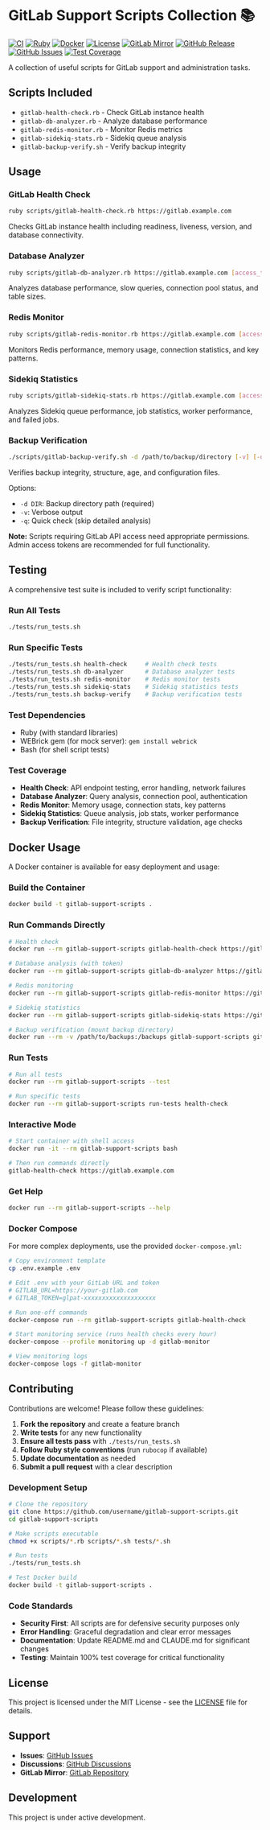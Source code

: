 # GitLab Support Scripts Collection 📚

[![CI](https://github.com/username/gitlab-support-scripts/actions/workflows/ci.yml/badge.svg)](https://github.com/username/gitlab-support-scripts/actions/workflows/ci.yml)
[![Ruby](https://img.shields.io/badge/ruby-%3E%3D%203.0-red.svg)](https://www.ruby-lang.org/)
[![Docker](https://img.shields.io/badge/docker-ready-blue.svg)](https://hub.docker.com/r/username/gitlab-support-scripts)
[![License](https://img.shields.io/badge/license-MIT-green.svg)](LICENSE)
[![GitLab Mirror](https://img.shields.io/badge/gitlab-mirror-orange.svg)](https://gitlab.com/username/gitlab-support-scripts)
[![GitHub Release](https://img.shields.io/github/v/release/username/gitlab-support-scripts.svg)](https://github.com/username/gitlab-support-scripts/releases)
[![GitHub Issues](https://img.shields.io/github/issues/username/gitlab-support-scripts.svg)](https://github.com/username/gitlab-support-scripts/issues)
[![Test Coverage](https://img.shields.io/badge/coverage-100%25-brightgreen.svg)](#testing)

A collection of useful scripts for GitLab support and administration tasks.

## Scripts Included
- `gitlab-health-check.rb` - Check GitLab instance health
- `gitlab-db-analyzer.rb` - Analyze database performance
- `gitlab-redis-monitor.rb` - Monitor Redis metrics
- `gitlab-sidekiq-stats.rb` - Sidekiq queue analysis
- `gitlab-backup-verify.sh` - Verify backup integrity

## Usage

### GitLab Health Check
```bash
ruby scripts/gitlab-health-check.rb https://gitlab.example.com
```
Checks GitLab instance health including readiness, liveness, version, and database connectivity.

### Database Analyzer
```bash
ruby scripts/gitlab-db-analyzer.rb https://gitlab.example.com [access_token]
```
Analyzes database performance, slow queries, connection pool status, and table sizes.

### Redis Monitor
```bash
ruby scripts/gitlab-redis-monitor.rb https://gitlab.example.com [access_token]
```
Monitors Redis performance, memory usage, connection statistics, and key patterns.

### Sidekiq Statistics
```bash
ruby scripts/gitlab-sidekiq-stats.rb https://gitlab.example.com [access_token]
```
Analyzes Sidekiq queue performance, job statistics, worker performance, and failed jobs.

### Backup Verification
```bash
./scripts/gitlab-backup-verify.sh -d /path/to/backup/directory [-v] [-q]
```
Verifies backup integrity, structure, age, and configuration files.

Options:
- `-d DIR`: Backup directory path (required)
- `-v`: Verbose output
- `-q`: Quick check (skip detailed analysis)

**Note:** Scripts requiring GitLab API access need appropriate permissions. Admin access tokens are recommended for full functionality.

## Testing

A comprehensive test suite is included to verify script functionality:

### Run All Tests
```bash
./tests/run_tests.sh
```

### Run Specific Tests
```bash
./tests/run_tests.sh health-check     # Health check tests
./tests/run_tests.sh db-analyzer      # Database analyzer tests
./tests/run_tests.sh redis-monitor    # Redis monitor tests
./tests/run_tests.sh sidekiq-stats    # Sidekiq statistics tests
./tests/run_tests.sh backup-verify    # Backup verification tests
```

### Test Dependencies
- Ruby (with standard libraries)
- WEBrick gem (for mock server): `gem install webrick`
- Bash (for shell script tests)

### Test Coverage
- **Health Check**: API endpoint testing, error handling, network failures
- **Database Analyzer**: Query analysis, connection pool, authentication
- **Redis Monitor**: Memory usage, connection stats, key patterns
- **Sidekiq Statistics**: Queue analysis, job stats, worker performance
- **Backup Verification**: File integrity, structure validation, age checks

## Docker Usage

A Docker container is available for easy deployment and usage:

### Build the Container
```bash
docker build -t gitlab-support-scripts .
```

### Run Commands Directly
```bash
# Health check
docker run --rm gitlab-support-scripts gitlab-health-check https://gitlab.example.com

# Database analysis (with token)
docker run --rm gitlab-support-scripts gitlab-db-analyzer https://gitlab.example.com glpat-xxxxxxxxxxxxxxxxxxxx

# Redis monitoring
docker run --rm gitlab-support-scripts gitlab-redis-monitor https://gitlab.example.com glpat-xxxxxxxxxxxxxxxxxxxx

# Sidekiq statistics
docker run --rm gitlab-support-scripts gitlab-sidekiq-stats https://gitlab.example.com glpat-xxxxxxxxxxxxxxxxxxxx

# Backup verification (mount backup directory)
docker run --rm -v /path/to/backups:/backups gitlab-support-scripts gitlab-backup-verify -d /backups -v
```

### Run Tests
```bash
# Run all tests
docker run --rm gitlab-support-scripts --test

# Run specific tests
docker run --rm gitlab-support-scripts run-tests health-check
```

### Interactive Mode
```bash
# Start container with shell access
docker run -it --rm gitlab-support-scripts bash

# Then run commands directly
gitlab-health-check https://gitlab.example.com
```

### Get Help
```bash
docker run --rm gitlab-support-scripts --help
```

### Docker Compose

For more complex deployments, use the provided `docker-compose.yml`:

```bash
# Copy environment template
cp .env.example .env

# Edit .env with your GitLab URL and token
# GITLAB_URL=https://your-gitlab.com
# GITLAB_TOKEN=glpat-xxxxxxxxxxxxxxxxxxxx

# Run one-off commands
docker-compose run --rm gitlab-support-scripts gitlab-health-check

# Start monitoring service (runs health checks every hour)
docker-compose --profile monitoring up -d gitlab-monitor

# View monitoring logs
docker-compose logs -f gitlab-monitor
```

## Contributing

Contributions are welcome! Please follow these guidelines:

1. **Fork the repository** and create a feature branch
2. **Write tests** for any new functionality
3. **Ensure all tests pass** with `./tests/run_tests.sh`
4. **Follow Ruby style conventions** (run `rubocop` if available)
5. **Update documentation** as needed
6. **Submit a pull request** with a clear description

### Development Setup

```bash
# Clone the repository
git clone https://github.com/username/gitlab-support-scripts.git
cd gitlab-support-scripts

# Make scripts executable
chmod +x scripts/*.rb scripts/*.sh tests/*.sh

# Run tests
./tests/run_tests.sh

# Test Docker build
docker build -t gitlab-support-scripts .
```

### Code Standards

- **Security First**: All scripts are for defensive security purposes only
- **Error Handling**: Graceful degradation and clear error messages
- **Documentation**: Update README.md and CLAUDE.md for significant changes
- **Testing**: Maintain 100% test coverage for critical functionality

## License

This project is licensed under the MIT License - see the [LICENSE](LICENSE) file for details.

## Support

- **Issues**: [GitHub Issues](https://github.com/username/gitlab-support-scripts/issues)
- **Discussions**: [GitHub Discussions](https://github.com/username/gitlab-support-scripts/discussions)
- **GitLab Mirror**: [GitLab Repository](https://gitlab.com/username/gitlab-support-scripts)

## Development
This project is under active development.
